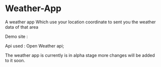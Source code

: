 # Weather-App
A weather app Which use your location coordinate to sent you the weather data  of that area

Demo site :

Api used : Open Weather api;

The weather app is currently is in alpha stage more changes will be added to it soon.

